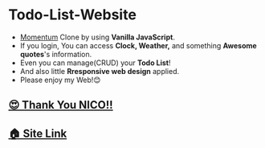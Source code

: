 # Todo-List-Website

- [Momentum](https://momentumdash.com/) Clone by using **Vanilla JavaScript**.
- If you login, You can access **Clock, Weather,** and something **Awesome quotes**'s information.
- Even you can manage(CRUD) your **Todo List**!
- And also little **Rresponsive web design** applied.
- Please enjoy my Web!😊

## [😍 Thank You NICO!!](https://nomadcoders.co/community/thread/8098)
## [🏠 Site Link](https://mouse7871.github.io/todo-list-web/)
